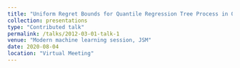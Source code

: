 ```yaml
---
title: "Uniform Regret Bounds for Quantile Regression Tree Process in Offline and Online Settings"
collection: presentations
type: "Contributed talk"
permalink: /talks/2012-03-01-talk-1
venue: "Modern machine learning session, JSM"
date: 2020-08-04
location: "Virtual Meeting"
---
```


